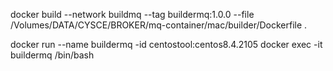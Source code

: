 docker build --network buildmq --tag buildermq:1.0.0 --file /Volumes/DATA/CYSCE/BROKER/mq-container/mac/builder/Dockerfile .




docker run --name buildermq -id centostool:centos8.4.2105
docker exec -it buildermq /bin/bash



